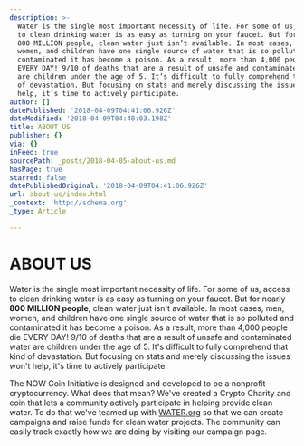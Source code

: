 ```yaml
---
description: >-
  Water is the single most important necessity of life. For some of us, access
  to clean drinking water is as easy as turning on your faucet. But for nearly
  800 MILLION people, clean water just isn’t available. In most cases, men,
  women, and children have one single source of water that is so polluted and
  contaminated it has become a poison. As a result, more than 4,000 people die
  EVERY DAY! 9/10 of deaths that are a result of unsafe and contaminated water
  are children under the age of 5. It’s difficult to fully comprehend that kind
  of devastation. But focusing on stats and merely discussing the issues won’t
  help, it’s time to actively participate.
author: []
datePublished: '2018-04-09T04:41:06.926Z'
dateModified: '2018-04-09T04:40:03.198Z'
title: ABOUT US
publisher: {}
via: {}
inFeed: true
sourcePath: _posts/2018-04-05-about-us.md
hasPage: true
starred: false
datePublishedOriginal: '2018-04-09T04:41:06.926Z'
url: about-us/index.html
_context: 'http://schema.org'
_type: Article

---
```

# **ABOUT US**

Water is the single most important necessity of life. For some of us, access to clean drinking water is as easy as turning on your faucet. But for nearly **800 MILLION people**, clean water just isn't available. In most cases, men, women, and children have one single source of water that is so polluted and contaminated it has become a poison. As a result, more than 4,000 people die EVERY DAY! 9/10 of deaths that are a result of unsafe and contaminated water are children under the age of 5\. It's difficult to fully comprehend that kind of devastation. But focusing on stats and merely discussing the issues won't help, it's time to actively participate.

The NOW Coin Initiative is designed and developed to be a nonprofit cryptocurrency. What does that mean? We've created a Crypto Charity and coin that lets a community actively participate in helping provide clean water. To do that we've teamed up with [WATER.org][0] so that we can create campaigns and raise funds for clean water projects. The community can easily track exactly how we are doing by visiting our campaign page.

[0]: http://charitywater.org/